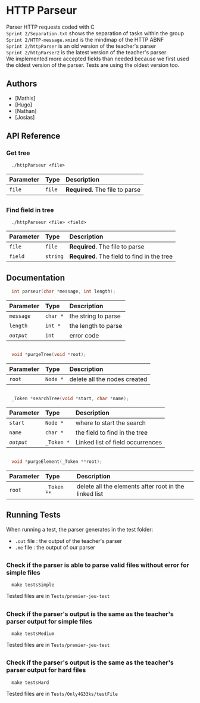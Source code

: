 # HTTP Parseur

Parser HTTP requests coded with C  
`Sprint 2/Separation.txt` shows the separation of tasks within the group  
`Sprint 2/HTTP-message.xmind` is the mindmap of the HTTP ABNF  
`Sprint 2/httpParser` is an old version of the teacher's parser  
`Sprint 2/httpParser2` is the latest version of the teacher's parser  
We implemented more accepted fields than needed because we first used the oldest version of the parser. Tests are using the oldest version too.

## Authors

- [Mathis]
- [Hugo]
- [Nathan]
- [Josias]

## API Reference

### Get tree
```
  ./httpParseur <file>
```

| Parameter | Type   | Description                     |
|:----------|:-------|:--------------------------------|
| `file`    | `file` | **Required**. The file to parse |

##
### Find field in tree
```
  ./httpParseur <file> <field>
```

| Parameter | Type     | Description                                 |
|:----------|:---------|:--------------------------------------------|
| `file`    | `file`   | **Required**. The file to parse             |
| `field`   | `string` | **Required**. The field to find in the tree |

## Documentation

```c
  int parseur(char *message, int length);
```  

| Parameter  | Type     | Description         |
|:-----------|:---------|:--------------------|
| `message`  | `char *` | the string to parse |
| `length`   | `int *`  | the length to parse |
| _`output`_ | `int`    | error code          |

##
```c
  void *purgeTree(void *root);
```

| Parameter | Type     | Description                  |
|:----------|:---------|:-----------------------------|
| `root`    | `Node *` | delete all the nodes created |

##
```c
  _Token *searchTree(void *start, char *name);
```

| Parameter  | Type       | Description                      |
|:-----------|:-----------|:---------------------------------|
| `start`    | `Node *`   | where to start the search        |
| `name`     | `char *`   | the field to find in the tree    |
| _`output`_ | `_Token *` | Linked list of field occurrences |

##
```c
  void *purgeElement(_Token **root);
```

| Parameter | Type        | Description                                           |
|:----------|:------------|:------------------------------------------------------|
| `root`    | `_Token **` | delete all the elements after root in the linked list |

## Running Tests

When running a test, the parser generates in the test folder:
- `.out` file : the output of the teacher's parser
- `.me` file : the output of our parser

##
### Check if the parser is able to parse valid files without error for simple files
```
  make testsSimple
```
Tested files are in `Tests/premier-jeu-test`

##
### Check if the parser's output is the same as the teacher's parser output for simple files
```
  make testsMedium
```
Tested files are in `Tests/premier-jeu-test`

##
### Check if the parser's output is the same as the teacher's parser output for hard files
```
  make testsHard
```
Tested files are in `Tests/Only4G33ks/testFile`

